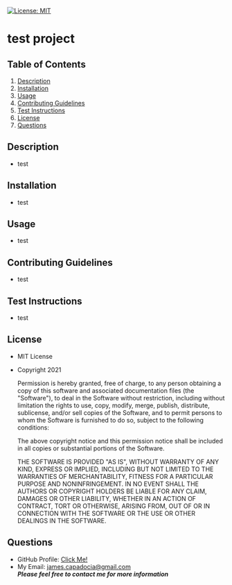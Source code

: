 [![License: MIT](https://img.shields.io/badge/License-MIT-yellow.svg)](https://opensource.org/licenses/MIT)
  
# test project

## Table of Contents
1. [Description](#Description)
2. [Installation](#Installation)
3. [Usage](#Usage)
4. [Contributing Guidelines](#Contributing-Guidelines)
5. [Test Instructions](#Test-Instructions)
6. [License](#License)
7. [Questions](#Questions)

## Description
- test

## Installation
- test

## Usage
- test

## Contributing Guidelines
- test

## Test Instructions
- test

## License
- MIT License
- Copyright 2021

    Permission is hereby granted, free of charge, to any person obtaining a copy of this software and associated documentation files (the "Software"), to deal in the Software without restriction, including without limitation the rights to use, copy, modify, merge, publish, distribute, sublicense, and/or sell copies of the Software, and to permit persons to whom the Software is furnished to do so, subject to the following conditions:
    
    The above copyright notice and this permission notice shall be included in all copies or substantial portions of the Software.
    
    THE SOFTWARE IS PROVIDED "AS IS", WITHOUT WARRANTY OF ANY KIND, EXPRESS OR IMPLIED, INCLUDING BUT NOT LIMITED TO THE WARRANTIES OF MERCHANTABILITY, FITNESS FOR A PARTICULAR PURPOSE AND NONINFRINGEMENT. IN NO EVENT SHALL THE AUTHORS OR COPYRIGHT HOLDERS BE LIABLE FOR ANY CLAIM, DAMAGES OR OTHER LIABILITY, WHETHER IN AN ACTION OF CONTRACT, TORT OR OTHERWISE, ARISING FROM, OUT OF OR IN CONNECTION WITH THE SOFTWARE OR THE USE OR OTHER DEALINGS IN THE SOFTWARE.

## Questions
- GitHub Profile: <a href="https://github.com/jcapadocia3">Click Me!</a><br>
- My Email: james.capadocia@gmail.com<br>
***Please feel free to contact me for more information***